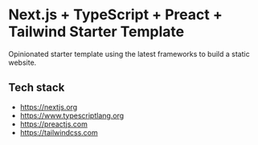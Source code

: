 # Next.js + TypeScript + Preact + Tailwind Starter Template

Opinionated starter template using the latest frameworks to build a static website.

## Tech stack
- https://nextjs.org
- https://www.typescriptlang.org
- https://preactjs.com
- https://tailwindcss.com
